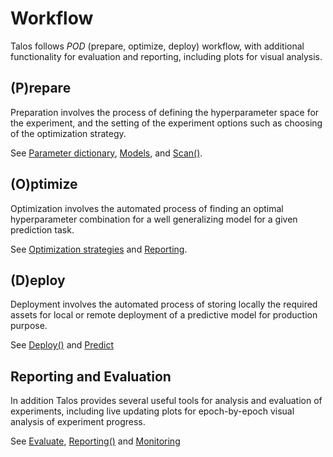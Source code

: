 # Workflow

Talos follows *POD* (prepare, optimize, deploy) workflow, with additional functionality for evaluation and reporting, including plots for visual analysis.

## (P)repare

Preparation involves the process of defining the hyperparameter space for the experiment, and the setting of the experiment options such as choosing of the optimization strategy.

See [Parameter dictionary](#parameter-dictionary), [Models](#models), and [Scan()](#scan).

## (O)ptimize

Optimization involves the automated process of finding an optimal hyperparameter combination for a well generalizing model for a given prediction task.

See [Optimization strategies](#optimization-strategies) and [Reporting](#reporting).

## (D)eploy

Deployment involves the automated process of storing locally the required assets for local or remote deployment of a predictive model for production purpose.

See [Deploy()](#deploy) and [Predict](#predict)

## Reporting and Evaluation

In addition Talos provides several useful tools for analysis and evaluation of experiments, including live updating plots for epoch-by-epoch visual analysis of experiment progress.

See [Evaluate](#evaluate), [Reporting()](#reporting) and [Monitoring](#monitoring)
